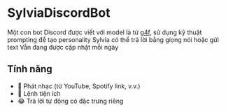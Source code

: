 # SylviaDiscordBot

Một con bot Discord được viết với model là từ [g4f](https://github.com/xtekky/gpt4free), sử dụng kỹ thuật prompting để tạo personality
Sylvia có thể trả lời bằng giọng nói hoặc gửi text 
Vẫn đang được cập nhật mỗi ngày

## Tính năng
- 🎵 Phát nhạc (từ YouTube, Spotify link, v.v.)
- 🔧 Lệnh tiện ích
- 😂 Trả lời tự động có đặc trưng riêng